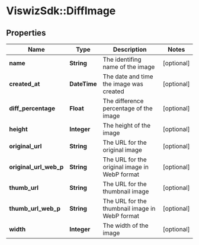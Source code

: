 # ViswizSdk::DiffImage

## Properties
Name | Type | Description | Notes
------------ | ------------- | ------------- | -------------
**name** | **String** | The identifing name of the image | [optional] 
**created_at** | **DateTime** | The date and time the image was created | [optional] 
**diff_percentage** | **Float** | The difference percentage of the image | [optional] 
**height** | **Integer** | The height of the image | [optional] 
**original_url** | **String** | The URL for the original image | [optional] 
**original_url_web_p** | **String** | The URL for the original image in WebP format | [optional] 
**thumb_url** | **String** | The URL for the thumbnail image | [optional] 
**thumb_url_web_p** | **String** | The URL for the thumbnail image in WebP format | [optional] 
**width** | **Integer** | The width of the image | [optional] 



